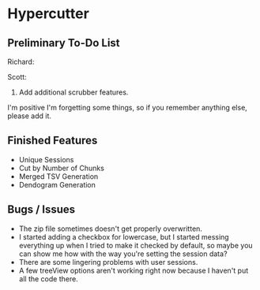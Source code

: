 Hypercutter
===========

Preliminary To-Do List
----------------------

Richard:


Scott:

1. Add additional scrubber features.

I'm positive I'm forgetting some things, so if you remember anything else, please add it.

Finished Features
-----------------

- Unique Sessions
- Cut by Number of Chunks
- Merged TSV Generation
- Dendogram Generation

Bugs / Issues
-------------

- The zip file sometimes doesn't get properly overwritten.
- I started adding a checkbox for lowercase, but I started messing everything up when I tried to make it checked by default, so maybe you can show me how with the way you're setting the session data?
- There are some lingering problems with user sessions.
- A few treeView options aren't working right now because I haven't put all the code there.